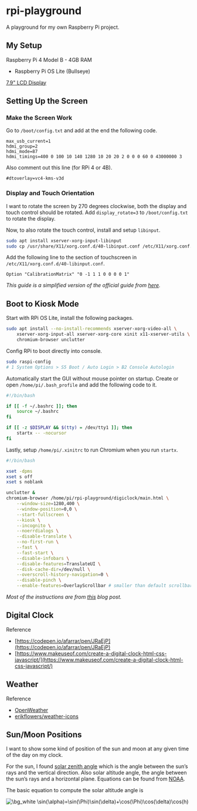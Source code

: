 # rpi-playground

A playground for my own Raspberry Pi project.

## My Setup

Raspberry Pi 4 Model B - 4GB RAM

-   Raspberry Pi OS Lite (Bullseye)

[7.9" LCD Display](https://www.waveshare.com/7.9inch-hdmi-lcd.htm)

## Setting Up the Screen

### Make the Screen Work

Go to `/boot/config.txt` and add at the end the following code.

```
max_usb_current=1
hdmi_group=2
hdmi_mode=87
hdmi_timings=400 0 100 10 140 1280 10 20 20 2 0 0 0 60 0 43000000 3
```

Also comment out this line (for RPi 4 or 4B).

```
#dtoverlay=vc4-kms-v3d
```

### Display and Touch Orientation

I want to rotate the screen by 270 degrees clockwise, both the display and touch control should be rotated. Add `display_rotate=3` to `/boot/config.txt` to rotate the display.

Now, to also rotate the touch control, install and setup `libinput`.

```bash
sudo apt install xserver-xorg-input-libinput
sudo cp /usr/share/X11/xorg.conf.d/40-libinput.conf /etc/X11/xorg.conf.d/
```

Add the following line to the section of touchscreen in `/etc/X11/xorg.conf.d/40-libinput.conf`.

```
Option "CalibrationMatrix" "0 -1 1 1 0 0 0 0 1"
```

_This guide is a simplified version of the official guide from [here](https://www.waveshare.com/wiki/7.9inch_HDMI_LCD)._

## Boot to Kiosk Mode

Start with RPi OS Lite, install the following packages.

```bash
sudo apt install --no-install-recommends xserver-xorg-video-all \
    xserver-xorg-input-all xserver-xorg-core xinit x11-xserver-utils \
    chromium-browser unclutter
```

Config RPi to boot directly into console.

```bash
sudo raspi-config
# 1 System Options > S5 Boot / Auto Login > B2 Console Autologin
```

Automatically start the GUI without mouse pointer on startup. Create or open
`/home/pi/.bash_profile` and add the following code to it.

<!-- bash_profile_start -->

```bash
#!/bin/bash

if [[ -f ~/.bashrc ]]; then
    source ~/.bashrc
fi

if [[ -z $DISPLAY && $(tty) = /dev/tty1 ]]; then
    startx -- -nocursor
fi
```

<!-- bash_profile_end -->

Lastly, setup `/home/pi/.xinitrc` to run Chromium when you run `startx`.

<!-- xinitrc_start -->

```bash
#!/bin/bash

xset -dpms
xset s off
xset s noblank

unclutter &
chromium-browser /home/pi/rpi-playground/digiclock/main.html \
    --window-size=1280,400 \
    --window-position=0,0 \
    --start-fullscreen \
    --kiosk \
    --incognito \
    --noerrdialogs \
    --disable-translate \
    --no-first-run \
    --fast \
    --fast-start \
    --disable-infobars \
    --disable-features=TranslateUI \
    --disk-cache-dir=/dev/null \
    --overscroll-history-navigation=0 \
    --disable-pinch \
    --enable-features=OverlayScrollbar # smaller than default scrollbar
```

<!-- xinitrc_end -->

_Most of the instructions are from [this](https://blog.r0b.io/post/minimal-rpi-kiosk/) blog post._

## Digital Clock

Reference

-   [https://codepen.io/afarrar/pen/JRaEjP](https://codepen.io/afarrar/pen/JRaEjP)
-   [https://www.makeuseof.com/create-a-digital-clock-html-css-javascript/](https://www.makeuseof.com/create-a-digital-clock-html-css-javascript/)

## Weather

Reference

-   [OpenWeather](https://openweathermap.org/)
-   [erikflowers/weather-icons](https://github.com/erikflowers/weather-icons)

## Sun/Moon Positions

I want to show some kind of position of the sun and moon at any given time of the day on my clock.

For the sun, I found [solar zenith angle](https://en.wikipedia.org/wiki/Solar_zenith_angle) which is the angle between the sun’s rays and the vertical direction. Also solar altitude angle, the angle between the sun’s rays and a horizontal plane. Equations can be found from [NOAA](https://www.esrl.noaa.gov/gmd/grad/solcalc/solareqns.PDF).

The basic equation to compute the solar altitude angle is

<img src="https://latex.codecogs.com/svg.image?\bg_white&space;\sin(\alpha)=\sin(\Phi)\sin(\delta)&plus;\cos(\Phi)\cos(\delta)\cos(h)" title="\bg_white \sin(\alpha)=\sin(\Phi)\sin(\delta)+\cos(\Phi)\cos(\delta)\cos(h)" />
